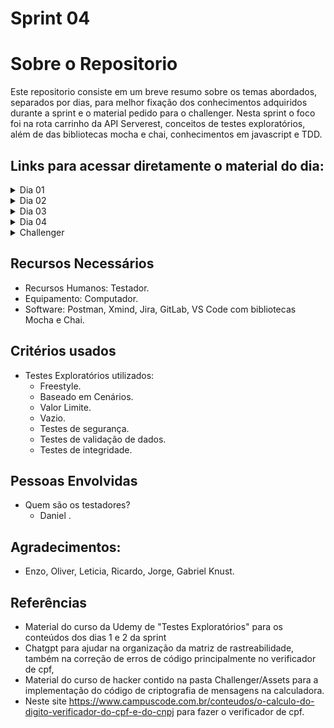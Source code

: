 # Sprint 04


# Sobre o Repositorio

Este repositorio consiste em um breve resumo sobre os temas abordados, separados por dias, para melhor 
fixação dos conhecimentos adquiridos durante a sprint e o material pedido para o challenger. Nesta sprint o foco foi na rota carrinho da API Serverest, conceitos de testes exploratórios, além de das bibliotecas mocha e chai, conhecimentos em javascript e TDD.

## Links para acessar diretamente o material do dia:

<details>
  <summary>Dia 01</summary>

  - [Testes Exploratórios.](https://gitlab.com/compass8112219/Sprints/-/blob/pb_sprint4/Sprint04/Dia01/TestesExplorat%C3%B3rios.md?ref_type=heads)
 
</details>

<details>
  <summary>Dia 02</summary>

  - [Testes Exploratórios parte 2.](https://gitlab.com/compass8112219/Sprints/-/blob/pb_sprint4/Sprint04/Dia02/EstrategiasTestes.md?ref_type=heads)
  
</details>

<details>
  <summary>Dia 03</summary>

  - [Curso Javascript.](https://gitlab.com/compass8112219/Sprints/-/tree/pb_sprint4/Sprint04/Dia03/Projetos%20javascript?ref_type=heads)
 
</details>
<details>
  <summary>Dia 04</summary>

  - [Mocha e Chai.](https://gitlab.com/compass8112219/Sprints/-/tree/pb_sprint4/Sprint04/Dia04/Mocha%20e%20Chai?ref_type=heads)

</details>

<details>
  <summary>Challenger</summary>

  - [Planejamento.](https://gitlab.com/compass8112219/Sprints/-/blob/pb_sprint4/Sprint04/Challenger/Planejamento.md?ref_type=heads)
  - [Matriz de Rastreabilidade.](https://gitlab.com/compass8112219/Sprints/-/blob/pb_sprint4/Sprint04/Challenger/MatrizRastreabilidade.md?ref_type=heads)
  - [Mapa mental](https://gitlab.com/compass8112219/Sprints/-/blob/pb_sprint4/Sprint04/Challenger/Assets/API%20Serverest.xmind?ref_type=heads)
  - [User Story ](https://gitlab.com/compass8112219/Sprints/-/blob/pb_sprint4/Sprint04/Challenger/UserStoryCarrinho.md?ref_type=heads)
  
</details>

## Recursos Necessários
  -  Recursos Humanos: Testador.
  -  Equipamento: Computador.
  -  Software: Postman, Xmind, Jira, GitLab, VS Code com bibliotecas Mocha e Chai.

## Critérios usados
  - Testes Exploratórios utilizados:
      - Freestyle.
      - Baseado em Cenários.
      - Valor Limite.
      - Vazio.
      - Testes de segurança. 
      - Testes de validação de dados.
      - Testes de integridade.

## Pessoas Envolvidas
  -  Quem são os testadores?
      -  Daniel .

## Agradecimentos:
- Enzo, Oliver, Leticia, Ricardo, Jorge, Gabriel Knust.

## Referências
- Material do curso da Udemy de "Testes Exploratórios" para os conteúdos dos dias 1 e 2 da sprint
- Chatgpt para ajudar na organização da matriz de rastreabilidade, também na correção de erros de código principalmente no verificador de cpf,
- Material do curso de hacker contido na pasta Challenger/Assets para a implementação do código de criptografia de mensagens na calculadora.
- Neste site https://www.campuscode.com.br/conteudos/o-calculo-do-digito-verificador-do-cpf-e-do-cnpj para fazer o verificador de cpf.


